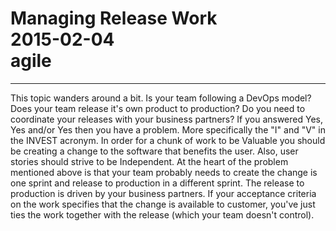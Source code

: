 # Managing Release Work<br>2015-02-04<br>agile<br>
---
This topic wanders around a bit. Is your team following a DevOps model? Does your team release it's own product to production? Do you need to coordinate your releases with your business partners? If you answered Yes, Yes and/or Yes then you have a problem. More specifically the "I" and "V" in the INVEST acronym. In order for a chunk of work to be Valuable you should be creating a change to the software that benefits the user. Also, user stories should strive to be Independent. At the heart of the problem mentioned above is that your team probably needs to create the change is one sprint and release to production in a different sprint. The release to production is driven by your business partners. If your acceptance criteria on the work specifies that the change is available to customer, you've just ties the work together with the release (which your team doesn't control).
